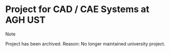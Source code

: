 # Project for CAD / CAE Systems at AGH UST
> [!Note]
> Project has been archived.
> Reason: No longer maintained university project.
